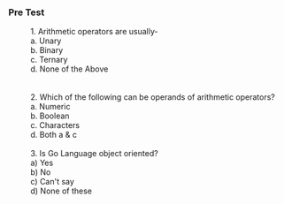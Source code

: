 ### <b>Pre Test</b>
<dd>1. Arithmetic operators are usually-<br>
a.	Unary<br>
b.	Binary<br>
c.	Ternary<br>
d.	None of the Above<br></dd><br><br>
<dd>2.	Which of the following can be operands of arithmetic operators?<br>
a.	Numeric<br>
b.	Boolean<br>
c.	Characters<br>
d.	Both a & c
<br><br>
<dd>
 3. Is Go Language object oriented?<br>
a)	Yes<br>
b)	No<br>
c)	Can't say<br>
d)	None of these<br>
</dd>